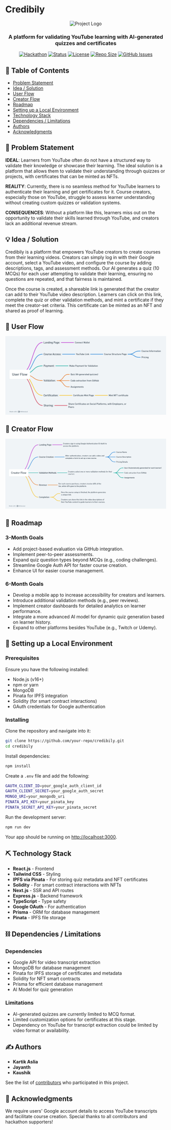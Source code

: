 # Credibily

<p align="center">
  <img src="https://i.imgur.com/AZ2iWek.png" alt="Project Logo" />
</p>
<h3 align="center">A platform for validating YouTube learning with AI-generated quizzes and certificates</h3>

<div align="center">

[![Hackathon](https://img.shields.io/badge/hackathon-BASED_INDIA-orange.svg)](http://hackathon.url.com)
[![Status](https://img.shields.io/badge/status-active-success.svg)](https://github.com/jayanth137/Credibly)
[![License](https://img.shields.io/badge/license-MIT-blue.svg)](https://github.com/jayanth137/Credibly/blob/main/LICENSE.md)
[![Repo Size](https://img.shields.io/github/repo-size/jayanth137/Credibly)](https://github.com/jayanth137/Credibly)
[![GitHub Issues](https://img.shields.io/github/issues/jayanth137/Credibly)](https://github.com/jayanth137/Credibly/issues)

</div>

## 📝 Table of Contents
- [Problem Statement](#problem-statement)
- [Idea / Solution](#idea--solution)
- [User Flow](#user-flow)
- [Creator Flow](#creator-flow)
- [Roadmap](#roadmap)
- [Setting up a Local Environment](#setting-up-a-local-environment)
- [Technology Stack](#technology-stack)
- [Dependencies / Limitations](#dependencies--limitations)
- [Authors](#authors)
- [Acknowledgments](#acknowledgments)

## 🧐 Problem Statement <a name="problem-statement"></a>

**IDEAL**: Learners from YouTube often do not have a structured way to validate their knowledge or showcase their learning. The ideal solution is a platform that allows them to validate their understanding through quizzes or projects, with certificates that can be minted as NFTs.

**REALITY**: Currently, there is no seamless method for YouTube learners to authenticate their learning and get certificates for it. Course creators, especially those on YouTube, struggle to assess learner understanding without creating custom quizzes or validation systems.

**CONSEQUENCES**: Without a platform like this, learners miss out on the opportunity to validate their skills learned through YouTube, and creators lack an additional revenue stream.

## 💡 Idea / Solution <a name="idea--solution"></a>
Credibily is a platform that empowers YouTube creators to create courses from their learning videos. Creators can simply log in with their Google account, select a YouTube video, and configure the course by adding descriptions, tags, and assessment methods. Our AI generates a quiz (10 MCQs) for each user attempting to validate their learning, ensuring no questions are repeated, and that fairness is maintained.

Once the course is created, a shareable link is generated that the creator can add to their YouTube video description. Learners can click on this link, complete the quiz or other validation methods, and mint a certificate if they meet the creator-set criteria. This certificate can be minted as an NFT and shared as proof of learning.

## 🔀 **User Flow** <a name="user-flow"></a>
![User Flow](flowcharts/User%20Flow.png)

## 🔀 Creator Flow <a name="creator-flow"></a>
![Creator Flow](flowcharts/Creator%20Flow.png)

## 🚀 Roadmap <a name="roadmap"></a>

### 3-Month Goals
- Add project-based evaluation via GitHub integration.
- Implement peer-to-peer assessments.
- Expand quiz question types beyond MCQs (e.g., coding challenges).
- Streamline Google Auth API for faster course creation.
- Enhance UI for easier course management.

### 6-Month Goals
- Develop a mobile app to increase accessibility for creators and learners.
- Introduce additional validation methods (e.g., peer reviews).
- Implement creator dashboards for detailed analytics on learner performance.
- Integrate a more advanced AI model for dynamic quiz generation based on learner history.
- Expand to other platforms besides YouTube (e.g., Twitch or Udemy).
  
## 🏁 Setting up a Local Environment <a name="setting-up-a-local-environment"></a>

### Prerequisites

Ensure you have the following installed:
- Node.js (v16+)
- npm or yarn
- MongoDB
- Pinata for IPFS integration
- Solidity (for smart contract interactions)
- GAuth credentials for Google authentication

### Installing

Clone the repository and navigate into it:

```bash
git clone https://github.com/your-repo/credibily.git
cd credibily
```

Install dependencies:

```bash
npm install
```

Create a `.env` file and add the following:

```bash
GAUTH_CLIENT_ID=your_google_auth_client_id
GAUTH_CLIENT_SECRET=your_google_auth_secret
MONGO_URI=your_mongodb_uri
PINATA_API_KEY=your_pinata_key
PINATA_SECRET_API_KEY=your_pinata_secret
```

Run the development server:

```bash
npm run dev
```

Your app should be running on [http://localhost:3000](http://localhost:3000).


## ⛏️ Technology Stack <a name="technology-stack"></a>

- **React.js** - Frontend
- **Tailwind CSS** - Styling
- **IPFS via Pinata** - For storing quiz metadata and NFT certificates
- **Solidity** - For smart contract interactions with NFTs
- **Next.js** - SSR and API routes
- **Express.js** - Backend framework
- **TypeScript** - Type safety
- **Google OAuth** - For authentication
- **Prisma** - ORM for database management
- **Pinata** - IPFS file storage

## ⛓️ Dependencies / Limitations <a name="dependencies--limitations"></a>

### Dependencies
- Google API for video transcript extraction
- MongoDB for database management
- Pinata for IPFS storage of certificates and metadata
- Solidity for NFT smart contracts
- Prisma for efficient database management
- AI Model for quiz generation

### Limitations
- AI-generated quizzes are currently limited to MCQ format.
- Limited customization options for certificates at this stage.
- Dependency on YouTube for transcript extraction could be limited by video format or availability.

## ✍️ Authors <a name="authors"></a>

- **Kartik Aslia**
- **Jayanth**
- **Kaushik**

See the list of [contributors](https://github.com/jayanth137/Credibly/contributors) who participated in this project.

## 🎉 Acknowledgments <a name="acknowledgments"></a>

We require users' Google account details to access YouTube transcripts and facilitate course creation. Special thanks to all contributors and hackathon supporters!

